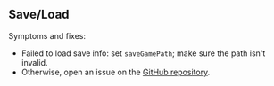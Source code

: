 ## Save/Load

Symptoms and fixes:

- Failed to load save info: set `saveGamePath`; make sure the path isn't invalid.
- Otherwise, open an issue on the [GitHub repository](https://github.com/ifBars/S1DedicatedServers/issues).


